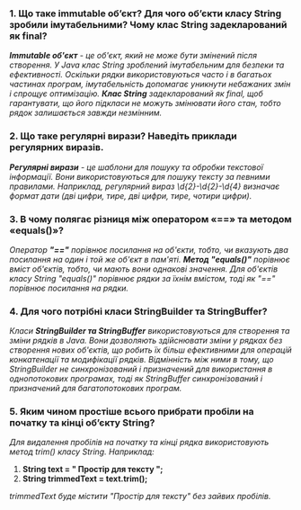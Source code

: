 ### 1. Що таке immutable об’єкт? Для чого об’єкти класу String зробили імутабельними? Чому клас  String задекларований як final?
***Immutable об'єкт** - це об'єкт, який не може бути змінений після створення. У Java клас String зроблений імутабельним для безпеки та ефективності. Оскільки рядки використовуються часто і в багатьох частинах програм, імутабельність допомагає уникнути небажаних змін і спрощує оптимізацію. **Клас String** задекларований як final, щоб гарантувати, що його підкласи не можуть змінювати його стан, тобто рядок залишається завжди незмінним.*

### 2. Що таке регулярні вирази? Наведіть приклади регулярних виразів.
***Регулярні вирази** - це шаблони для пошуку та обробки текстової інформації. Вони використовуються для пошуку тексту за певними правилами. Наприклад, регулярний вираз \d{2}-\d{2}-\d{4} визначає формат дати (дві цифри, тире, дві цифри, тире, чотири цифри).*

### 3. В чому полягає різниця між оператором «==» та методом «equals()»?
*Оператор **"=="** порівнює посилання на об'єкти, тобто, чи вказують два посилання на один і той же об'єкт в пам'яті. **Метод "equals()"** порівнює вміст об'єктів, тобто, чи мають вони однакові значення. Для об'єктів класу String "equals()" порівнює рядки за їхнім вмістом, тоді як "==" порівнює посилання на рядки.*

### 4. Для чого потрібні класи StringBuilder та StringBuffer?
*Класи **StringBuilder та StringBuffer** використовуються для створення та зміни рядків в Java. Вони дозволяють здійснювати зміни у рядках без створення нових об'єктів, що робить їх більш ефективними для операцій конкатенації та модифікації рядків. Відмінність між ними в тому, що StringBuilder не синхронізований і призначений для використання в однопотокових програмах, тоді як StringBuffer синхронізований і призначений для багатопотокових програм.*

### 5. Яким чином простіше всього прибрати пробіли на початку та кінці об’єкту String?
*Для видалення пробілів на початку та кінці рядка використовують метод trim() класу String. Наприклад:*

1. **String text = "  Простір для тексту   ";**
2. **String trimmedText = text.trim();**

*trimmedText буде містити "Простір для тексту" без зайвих пробілів.*